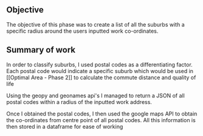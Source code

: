 ## Objective
The objective of this phase was to create a list of all the suburbs with a specific radius around the users inputted work co-ordinates.

## Summary of work
In order to classify suburbs, I used postal codes as a differentiating factor. Each postal code would indicate a specific suburb which would be used in [[Optimal Area - Phase 2]] to calculate the commute distance and quality of life

Using the geopy and geonames api's I managed to return a JSON of all postal codes within a radius of the inputted work address.

Once I obtained the postal codes, I then used the google maps API to obtain the co-ordinates from centre point of all postal codes. All this information is then stored in a dataframe for ease of working